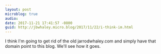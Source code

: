```yaml
---
layout: post
microblog: true
audio: 
date: 2017-11-21 17:41:57 -0800
guid: http://jbwhaley.micro.blog/2017/11/22/i-think-im.html
---
```

I think I'm going to get rid of the old jarrodwhaley.com and simply have that domain point to this blog. We'll see how it goes.
